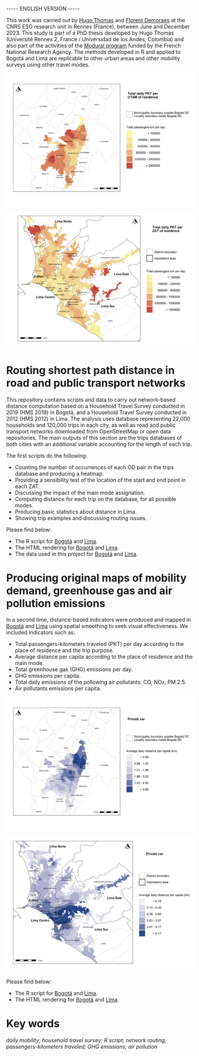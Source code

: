 ----- ENGLISH VERSION -----

This work was carried out by [Hugo Thomas](https://perso.univ-rennes2.fr/hugo.thomas) and [Florent Demoraes](https://perso.univ-rennes2.fr/florent.demoraes) at the CNRS ESO research unit in Rennes (France), between June and December 2023. This study is part of a PhD thesis developed by Hugo Thomas (Université Rennes 2, France / Universidad de los Andes, Colombia) and also part of the activities of the [Modural program](https://modural.hypotheses.org/le-projet) funded by the French National Research Agency. The methods developed in R and applied to Bogotá and Lima are replicable to other urban areas and other mobility surveys using other travel modes.

![Bogota Smoothed map total distance-1.png](https://github.com/ESO-Rennes/Network_Routing_Mapping/blob/main/Bogota%20Smoothed%20map%20total%20distance-1.png)

![Lima Smoothed map total distance-1.png](https://github.com/ESO-Rennes/Network_Routing_Mapping/blob/main/Lima%20Smoothed%20map%20total%20distance-1.png)

# Routing shortest path distance in road and public transport networks

This repository contains scripts and data to carry out network-based distance computation based on a Household Travel Survey conducted in 2019 (HMS 2019) in Bogotá, and a Household Travel Survey conducted in 2012 (HMS 2012) in Lima. The analysis uses database representing 22,000 households and 120,000 trips in each city, as well as road and public transport networks downloaded from OpenStreetMap or open data repositories. The main outputs of this section are the trips databases of both cities with an additional variable accounting for the length of  each trip. 

The first scripts do the following:

* Counting the number of occurrences of each OD pair in the trips database and producing a heatmap.
* Providing a sensibility test of the location of the start and end point in each ZAT.
* Discussing the impact of the main mode assignation.
* Computing distance for each trip on the database, for all possible modes.
* Producing basic statistics about distance in Lima.
* Showing trip examples and discussing routing issues.

Please find below:

* The R script for [Bogotá](Bogota_Routing_Distance_4.Rmd) and [Lima](Lima_Routing_Distance_v2.Rmd).
* The HTML rendering for [Bogotá](https://htmlpreview.github.io/?https://github.com/ESO-Rennes/Network_Routing_Mapping/blob/main/Bogota_Routing_Distance_4.html) and [Lima](https://htmlpreview.github.io/?https://github.com/ESO-Rennes/Network_Routing_Mapping/blob/main/Lima_Routing_Distance_v2.html).
* The data used in this project for [Bogotá](https://bit.ly/42mtehp) and [Lima](https://bit.ly/3Ou7fzh).

# Producing original maps of mobility demand, greenhouse gas and air pollution emissions

In a second time, distance-based indicators were produced and mapped in [Bogotá](Bogota_Distance_Mapping_EN.Rmd) and [Lima](Lima_Distance_Mapping_EN.Rmd) using spatial smoothing to seek visual effectiveness. We included indicators such as:

* Total passengers-kilometers traveled (PKT) per day according to the place of residence and the trip purpose.
* Average distance per capita according to the place of residence and the main mode.
* Total greenhouse gas (GHG) emissions per day.
* GHG emissions per capita.
* Total daily emissions of the pollowing air pollutants: CO, NOx, PM.2.5.
* Air pollutants emissions per capita.

![Bogota Smoothed map car distance-1.png](https://github.com/ESO-Rennes/Network_Routing_Mapping/blob/main/Bogota%20Smoothed%20map%20car%20distance-1.png)

![Lima Smoothed map car distance-1.png](https://github.com/ESO-Rennes/Network_Routing_Mapping/blob/main/Lima%20Smoothed%20map%20car%20distance-1.png)

 Please find below:
* The R script for [Bogotá](Bogota_Distance_Mapping_EN.Rmd) and [Lima](Lima_Distance_Mapping_EN.Rmd).
* The HTML rendering for [Bogotá](https://htmlpreview.github.io/?https://github.com/ESO-Rennes/Network_Routing_Mapping/blob/main/Bogota_Distance_Mapping_EN.html) and [Lima](https://htmlpreview.github.io/?https://github.com/ESO-Rennes/Network_Routing_Mapping/blob/main/Lima_Distance_Mapping_EN.html).


  
# Key words

_daily mobility; household travel survey; R script; network routing; passengers-kilometers traveled; GHG emissions; air pollution_

